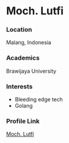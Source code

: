 # Moch. Lutfi

### Location

Malang, Indonesia

### Academics

Brawijaya University

### Interests

- Bleeding edge tech
- Golang

### Profile Link

[Moch. Lutfi](http://github.com/h4ckm03d)